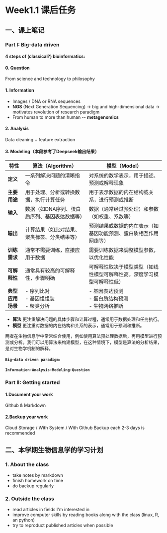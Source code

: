 <head>
    <link rel="stylesheet" href="https://cdn.jsdelivr.net/npm/katex@0.10.2/dist/katex.min.css"       integrity="sha384-yFRtMMDnQtDRO8rLpMIKrtPCD5jdktao2TV19YiZYWMDkUR5GQZR/NOVTdquEx1j" crossorigin="anonymous">
    <script defer src="https://cdn.jsdelivr.net/npm/katex@0.10.2/dist/katex.min.js" integrity="sha384-9Nhn55MVVN0/4OFx7EE5kpFBPsEMZxKTCnA+4fqDmg12eCTqGi6+BB2LjY8brQxJ" crossorigin="anonymous"></script>
    <script defer src="https://cdn.jsdelivr.net/npm/katex@0.10.2/dist/contrib/auto-render.min.js" integrity="sha384-kWPLUVMOks5AQFrykwIup5lo0m3iMkkHrD0uJ4H5cjeGihAutqP0yW0J6dpFiVkI" crossorigin="anonymous" onload="renderMathInElement(document.body);"></script>
</head>

# Week1.1 课后任务
## 一、课上笔记
### Part I: Big-data driven
#### 4 steps of (classical?) bioinformatics:
#### 0. Question
From science and technology to philosophy
#### 1. Information
* Images / DNA or RNA sequences
* **NGS** (Next Generation Sequencing) $\rightarrow$ big and high-dimensional data $\rightarrow$ motivates revolution of research paradigm
* From human to more than human -- **metagenomics**

#### 2. Analysis
Data cleaning + feature extraction

#### 3. Modeling（本段参考了Deepseek输出结果）

| **特性**| **算法（Algorithm）** | **模型（Model）**  |
|-------|----------|---------|
| **定义**  | 一系列解决问题的清晰指令 | 对系统的数学表示，用于描述、预测或解释现象  |
| **主要用途** | 用于处理、分析或转换数据，执行计算任务 | 用于表示数据的内在结构或关系，进行预测或推断|
| **输入**  | 数据（如DNA序列、蛋白质序列、基因表达数据等） | 数据（通常经过预处理）和参数（如权重、系数等） |
| **输出**   | 计算结果（如比对结果、聚类标签、分类结果等） | 预测结果或数据的内在表示（如基因功能预测、蛋白质相互作用网络等）  |
| **训练需求**  | 通常不需要训练，直接应用于数据 | 需要训练数据来调整模型参数，以优化性能 |
| **可解释性**  | 通常具有较高的可解释性，步骤明确 | 可解释性取决于模型类型（如线性模型可解释性高，深度学习模型可解释性低） |
| **典型应用场景**  | - 序列比对<br>- 基因组组装<br>- 聚类分析      | - 基因表达预测<br>- 蛋白质结构预测<br>- 生物网络推断    |

- **算法** 更注重解决问题的具体步骤和计算过程，通常用于数据处理和任务执行。
- **模型** 更注重对数据的内在结构和关系的表示，通常用于预测和推断。

两者在生物信息学中常常结合使用，例如使用算法预处理数据后，再用模型进行预测或分析。我们可以用算法来构建模型，在这种情境下，模型是算法的分析结果，是对生物学机制的解释。

#### `Big-data driven paradigm: `
#### `Information-Analysis-Modeling-Question`

### Part II: Getting started

#### 1.Document your work
Github & Markdown

#### 2.Backup your work
Cloud Storage / With System / With Github
Backup each 2-3 days is recommended

## 二、本学期生物信息学的学习计划
### 1. About the class
- take notes by markdown
- finish homework on time
- do backup regularly

### 2. Outside the class
- read articles in fields I'm interested in
- improve computer skills by reading books along with the class (linux, R, an python)
- try to reproduct published articles when possible

